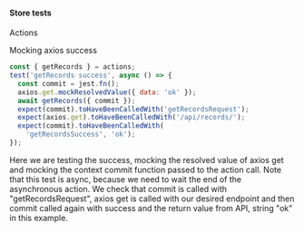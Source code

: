 #### Store tests

Actions

Mocking axios success

```js
const { getRecords } = actions;
test('getRecords success', async () => {
  const commit = jest.fn();
  axios.get.mockResolvedValue({ data: 'ok' });
  await getRecords({ commit });
  expect(commit).toHaveBeenCalledWith('getRecordsRequest');
  expect(axios.get).toHaveBeenCalledWith('/api/records/');
  expect(commit).toHaveBeenCalledWith(
    'getRecordsSuccess', 'ok');
});
```

<aside class="notes">
Here we are testing the success, mocking the resolved value of axios get
and mocking the context commit function passed to the action call.
Note that this test is async, because we need to wait the end of the asynchronous
action.
We check that commit is called with "getRecordsRequest",
axios get is called with our desired endpoint
and then commit called again with success and the return value from API,
string "ok" in this example.
</aside>

